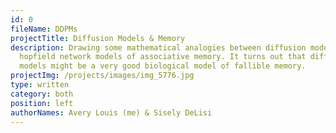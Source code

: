 ```yaml
---
id: 0
fileName: DDPMs
projectTitle: Diffusion Models & Memory
description: Drawing some mathematical analogies between diffusion models and
  hopfield network models of associative memory. It turns out that diffusion
  models might be a very good biological model of fallible memory.
projectImg: /projects/images/img_5776.jpg
type: written
category: both
position: left
authorNames: Avery Louis (me) & Sisely DeLisi
---
```


